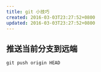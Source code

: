 ```yaml
---
title: git 小技巧
created: 2016-03-03T23:27:52+0800
updated: 2016-03-03T23:27:52+0800
---
```



## 推送当前分支到远端

`git push origin HEAD`
